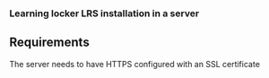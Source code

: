 ### Learning locker LRS installation in a server

## Requirements
The server needs to have  HTTPS configured with an SSL certificate
